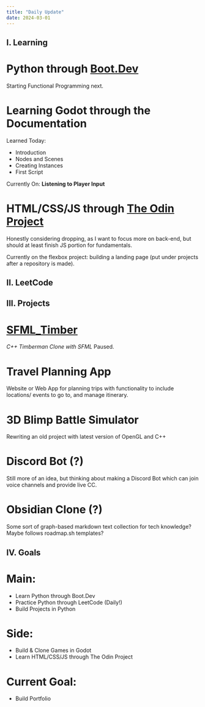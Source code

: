 ```yaml
---
title: "Daily Update"
date: 2024-03-01
---
```


## I. Learning

# Python through [Boot.Dev](https://www.boot.dev/tracks/backend)

Starting Functional Programming next.

# Learning Godot through the Documentation

Learned Today:
* Introduction
* Nodes and Scenes
* Creating Instances
* First Script

Currently On: **Listening to Player Input**

# HTML/CSS/JS through [The Odin Project](https://www.theodinproject.com/)

Honestly considering dropping, as I want to focus more on back-end, but should at least finish JS portion for fundamentals.

Currently on the flexbox project: building a landing page (put under
projects after a repository is made).

## II. LeetCode
<!--
[ProblemNameHere](pasteLinkHere)
-->
<!-- Optional Discussion -->

<!--```
pasteCodeHere
``` -->

## III. Projects

# [SFML_Timber](https://github.com/Edyth-K/SFML_Timber) 

*C++ Timberman Clone with SFML* Paused.

# Travel Planning App

Website or Web App for planning trips with functionality to include locations/ events to go to, and manage itinerary.

# 3D Blimp Battle Simulator

Rewriting an old project with latest version of OpenGL and C++

# Discord Bot (?)

Still more of an idea, but thinking about making a Discord Bot which can join voice channels and provide live CC.

# Obsidian Clone (?)

Some sort of graph-based markdown text collection for tech knowledge? Maybe follows roadmap.sh templates?

## IV. Goals

# Main:
* Learn Python through Boot.Dev
* Practice Python through LeetCode (Daily!)
* Build Projects in Python

# Side:
* Build & Clone Games in Godot
* Learn HTML/CSS/JS through The Odin Project

# Current Goal:
* Build Portfolio